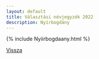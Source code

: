 ```yaml
---
layout: default
title: Választási névjegyzék 2022
description: Nyírbogdány
---
```


{% include Nyiirbogdaany.html %}

[Vissza](./)